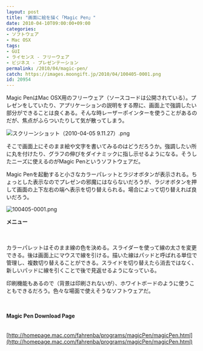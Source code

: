 ```yaml
---
layout: post
title: "画面に絵を描く「Magic Pen」"
date: 2010-04-10T09:00:00+09:00
categories:
- ソフトウェア
- Mac OSX
tags: 
- GUI
- ライセンス - フリーウェア
- ビジネス - プレゼンテーション
permalink: /2010/04/magic-pen/
catch: https://images.moongift.jp/2010/04/100405-0001.png
id: 20954
---
```

Magic PenはMac OSX用のフリーウェア（ソースコードは公開されている）。プレゼンをしていたり、アプリケーションの説明をする際に、画面上で強調したい部分ができることは良くある。そんな時レーザーポインターを使うことがあるのだが、焦点がふらついたりして気が散ってしまう。

  

![スクリーンショット（2010-04-05 9.11.27）.png](https://images.moongift.jp/2010/04/2010-04-05-91127.png)

  

そこで画面上にそのまま絵や文字を書いてみるのはどうだろうか。強調したい所に丸を付けたり、グラフの伸びをダイナミックに指し示せるようになる。そうしたニーズに使えるのがMagic Penというソフトウェアだ。

  
<!--more-->

Magic Penを起動すると小さなカラーパレットとラジオボタンが表示される。ちょっとした表示なのでプレゼンの邪魔にはならないだろうが、ラジオボタンを押して画面の上下左右の端へ表示を切り替えられる。場合によって切り替えれば良いだろう。

  

![100405-0001.png](https://images.moongift.jp/2010/04/100405-0001.png)  
  
**メニュー**

  

　

  

カラーパレットはそのまま線の色を決める。スライダーを使って線の太さを変更できる。後は画面上にマウスで線を引ける。描いた線はパッドと呼ばれる単位で管理し、複数切り替えることができる。スライドを切り替えたら消去ではなく、新しいパッドに線を引くことで後で見返せるようになっている。

  

印刷機能もあるので（背景は印刷されないが）、ホワイトボードのように使うこともできるだろう。色々な場面で使えそうなソフトウェアだ。

  

　

  

**Magic Pen Download Page**  
  
　[http://homepage.mac.com/fahrenba/programs/magicPen/magicPen.html](http://homepage.mac.com/fahrenba/programs/magicPen/magicPen.html)

  
